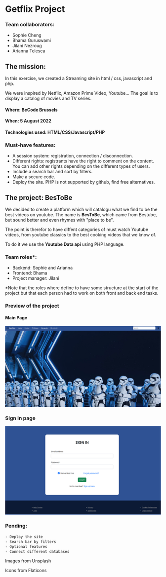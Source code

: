# Getflix Project

### Team collaborators: 
- Sophie Cheng
- Bhama Guruswami
- Jilani Nezroug
- Arianna Telesca

## The mission:
In this exercise, we created a Streaming site in html / css, javascript and php.

We were inspired by Netflix, Amazon Prime Video, Youtube...  The goal is to display a catalog of movies and TV series.

#### Where: BeCode Brussels
#### When: 5 August 2022
#### Technologies used: HTML/CSS/Javascript/PHP

### Must-have features:
- A session system: registration, connection / disconnection.
- Different rights: registrants have the right to comment on the content. You can add other rights depending on the different types of users.
- Include a search bar and sort by filters. 
- Make a secure code. 
- Deploy the site. PHP is not supported by github, find free alternatives.

## The project: BesToBe
We decided to create a platform which will catalogu what we find to be the best videos on youtube. The name is **BesToBe**, which came from Bestube, but sound better and even rhymes with "place to be".

The point is therefor to have diffent categories of must watch Youtube videos, from youtube classics to the best cooking videos that we know of.  

To do it we use the **Youtube Data api** using PHP language.

### Team roles*:
- Backend: Sophie and Arianna
- Frontend: Bhama
- Project manager: Jilani

*Note that the roles where define to have some structure at the start of the project but that each person had to work on both front and back end tasks.


### Preview of the project
#### Main Page
![Main page](imagesReadme/mainpage.png)  

### Sign in page
![Sign in page](imagesReadme/signIn.png)

### Pending:
    - Deploy the site
    - Search bar by filters
    - Optional features
    - Connect different databases


Images from Unsplash  

Icons from Flaticons



